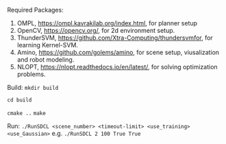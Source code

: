 ﻿Required Packages:
1. OMPL, https://ompl.kavrakilab.org/index.html, for planner setup
4. OpenCV, https://opencv.org/, for 2d environment setup. 
5. ThunderSVM, https://github.com/Xtra-Computing/thundersvmfor, for learning Kernel-SVM.
6. Amino, https://github.com/golems/amino, for scene setup, viusalization and robot modeling.
7. NLOPT, https://nlopt.readthedocs.io/en/latest/, for solving optimization problems. 

Build:
 ```mkdir build```
 
 ```cd build```
 
 ```cmake ..```
 ```make```

Run:
```./RunSDCL <scene_number> <timeout-limit> <use_training> <use_Gaussian>```
e.g. ```./RunSDCL 2 100 True True```
